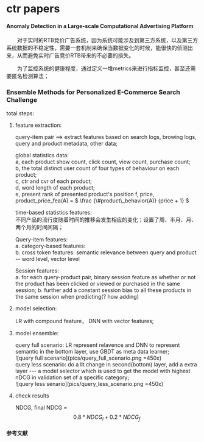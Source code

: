 ctr papers
======

#### Anomaly Detection in a Large-scale Computational Advertising Platform ####

　　对于实时的RTB竞价广告系统，因为系统可能涉及到第三方系统，以及第三方系统数据的不稳定性，需要一套机制来确保当数据变化的时候，能很快的侦测出来，从而避免实时广告竞价RTB带来的不必要的损失。

　　为了监控系统的健康程度，通过定义一堆metrics来进行指标监控，甚至还需要匿名检测算法；


### Ensemble Methods for Personalized E-Commerce Search Challenge ###

total steps:

1. feature extraction:

	query-item pair ==> extract features based on search logs, browing logs, query and product metadata, other data;
	
	global statistics data:    
	a, each product show count, click count, view count, purchase count;    
	b, the total distinct user count of four types of behaviour on each product;    
	c, ctr and cvr of each product;    
	d, word length of each product;    
	e, present rank of presented product's position
	f, price, product_price_fea(A) = $ \frac {\\#product\\_behavior(A)} {price + 1} $
	
	time-based statistics features:    
	不同产品的流行度随着时间的推移会发生相应的变化；设置了周、半月、月、两个月的时间间隔；
	
	Query-item features:    
	a. category-based features:    
	b. cross token features: semantic relevance between query and product -- word level, vector level
	
	Session features:    
	a. for each query-product pair, binary session feature as whether or not the product has been clicked or viewed or purchased in the same session;
	b. further add a constant session bias to all these products in the same session when predicting(? how adding)

2. model selection:

	LR with compound feature， DNN with vector features;

3. model ensemble:

	query full scenario: LR represent relavence and DNN to represent semantic in the bottom layer, use GBDT as meta data learner;    
	![query full scenario](pics/query_full_scenario.png =450x)    
	query less scenario: do a lit change in second(bottom) layer, add a extra layer --- a model selector which is used to get the model with highest nDCG in validation set of a specific category;    
	![query less senario](pics/query_less_scenario.png =450x)

4. check results

	NDCG, final NDCG = $$ 0.8 * NDCG_l + 0.2 * NDCG_f $$




#### 参考文献 ####


